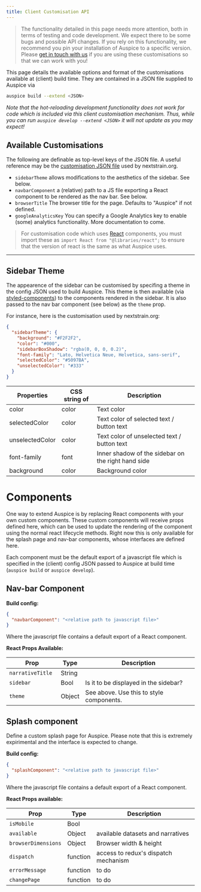```yaml
---
title: Client Customisation API
---
```


> The functionality detailed in this page needs more attention, both in terms of testing and code development.
We expect there to be some bugs and possible API changes.
If you rely on this functionality, we recommend you pin your installation of Auspice to a specific version.
Please [get in touch with us](mailto:hello@nextstrain.org) if you are using these customisations so that we can work with you!


This page details the available options and format of the customisations available at (client) build time.
They are contained in a JSON file supplied to Auspice via
```bash
auspice build --extend <JSON>
```


*Note that the hot-reloading development functionality does not work for code which is included via this client customisation mechanism.*
*Thus, while you can run `auspice develop --extend <JSON>` it will not update as you may expect!*


## Available Customisations
The following are definable as top-level keys of the JSON file.
A useful reference may be the [customisation JSON file](https://github.com/nextstrain/nextstrain.org/blob/master/auspice/client/config.json) used by nextstrain.org.

* `sidebarTheme` allows modifications to the aesthetics of the sidebar. See below.
* `navbarComponent` a (relative) path to a JS file exporting a React component to be rendered as the nav bar. See below.
* `browserTitle` The browser title for the page. Defaults to "Auspice" if not defined.
* `googleAnalyticsKey` You can specify a Google Analytics key to enable (some) analytics functionality. More documentation to come.


> For customisation code which uses [React](https://reactjs.org/) components, you must import these as `import React from "@libraries/react";` to ensure that the version of react is the same as what Auspice uses.

---

## Sidebar Theme

The appearence of the sidebar can be customised by specifing a theme in the config JSON used to build Auspice.
This theme is then available (via [styled-components](https://www.styled-components.com/)) to the components rendered in the sidebar.
It is also passed to the nav bar component (see below) as the `theme` prop.

For instance, here is the customisation used by nextstrain.org:

```json
{
  "sidebarTheme": {
    "background": "#F2F2F2",
    "color": "#000",
    "sidebarBoxShadow": "rgba(0, 0, 0, 0.2)",
    "font-family": "Lato, Helvetica Neue, Helvetica, sans-serif",
    "selectedColor": "#5097BA",
    "unselectedColor": "#333"
  }
}
```


| Properties         | CSS string of       | Description                                       |
| -------------     |---------------      | ------                                            |
| color             | color               |  Text color                                         |
| selectedColor      | color              | Text color of selected text / button text |
| unselectedColor   | color               | Text color of unselected text / button text |
| font-family        | font               |  Inner shadow of the sidebar on the right hand side |
| background        | color               | Background color                                    |



# Components

One way to extend Auspice is by replacing React components with your own custom components.
These custom components will receive props defined here, which can be used to update the rendering of the component using the normal react lifecycle methods.
Right now this is only available for the splash page and nav-bar components, whose interfaces are defined here.

Each component must be the default export of a javascript file which is specified in the (client) config JSON passed to Auspice at build time (`auspice build` or `auspice develop`).


## Nav-bar Component

**Build config:**
```json
{
  "navbarComponent": "<relative path to javascript file>"
}
```

Where the javascript file contains a default export of a React component.

**React Props Available:**

|  Prop            | Type      | Description                                       |
| -----------      |---------  | ------                                            |
| `narrativeTitle` | String |       |
| `sidebar        ` | Bool | Is it to be displayed in the sidebar? |
| `theme        ` | Object | See above. Use this to style components. |



## Splash component

Define a custom splash page for Auspice. Please note that this is extremely expirimental and the interface is expected to change.

**Build config:**
```json
{
  "splashComponent": "<relative path to javascript file>"
}
```
Where the javascript file contains a default export of a React component.

**React Props available:**

|  Prop         | Type      | Description                                       |
| -----------   |---------  | ------                                            |
| `isMobile` | Bool |       |
| `available` | Object |  available datasets and narratives |
| `browserDimensions` | Object | Browser width & height |
| `dispatch` | function | access to redux's dispatch mechanism |
| `errorMessage` | function | to do |
| `changePage` | function | to do |

